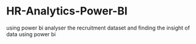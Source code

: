 # HR-Analytics-Power-BI
using power bi analyser the recruitment dataset and finding the insight of data using power bi
